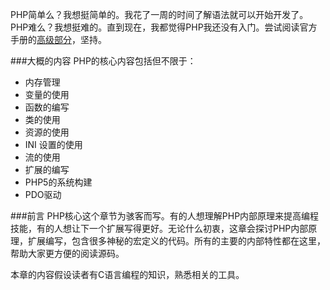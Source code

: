 <!--
author: 刘青
date: 2016-04-27
title: PHP核心：骇客指导
tags: interal_of_php
category: php/manual
status: draft
summary: 
-->

PHP简单么？我想挺简单的。我花了一周的时间了解语法就可以开始开发了。PHP难么？我想挺难的。直到现在，我都觉得PHP我还没有入门。尝试阅读官方手册的[高级部分](http://php.net/manual/en/internals2.php)，坚持。

###大概的内容
PHP的核心内容包括但不限于：
- 内存管理
- 变量的使用
- 函数的编写
- 类的使用
- 资源的使用
- INI 设置的使用
- 流的使用
- 扩展的编写
- PHP5的系统构建
- PDO驱动


###前言
PHP核心这个章节为骇客而写。有的人想理解PHP内部原理来提高编程技能，有的人想让下一个扩展写得更好。无论什么初衷，这章会探讨PHP内部原理，扩展编写，包含很多神秘的宏定义的代码。所有的主要的内部特性都在这里，帮助大家更方便的阅读源码。

本章的内容假设读者有C语言编程的知识，熟悉相关的工具。


